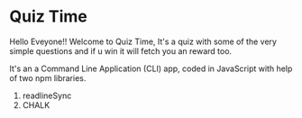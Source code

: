 
#  Quiz Time

Hello Eveyone!! Welcome to Quiz Time, It's a quiz with some of the very simple questions and if u win it will fetch you an reward too.

It's an a Command Line Application (CLI) app, coded in JavaScript with help of two npm libraries. 

1. readlineSync
2. CHALK
